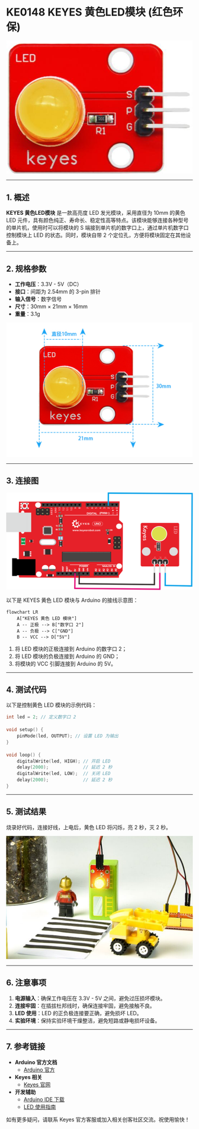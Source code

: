 # KE0148 KEYES 黄色LED模块 (红色环保)

![image-20250318081714919](media/image-20250318081714919.png)

---

## 1. 概述

**KEYES 黄色LED模块** 是一款高亮度 LED 发光模块，采用直径为 10mm 的黄色 LED 元件，具有颜色纯正、寿命长、稳定性高等特点。该模块能够连接各种型号的单片机，使用时可以将模块的 S 端接到单片机的数字口上，通过单片机数字口控制模块上 LED 的状态。同时，模块自带 2 个定位孔，方便将模块固定在其他设备上。

---

## 2. 规格参数
- **工作电压**：3.3V - 5V（DC）  
- **接口**：间距为 2.54mm 的 3-pin 排针  
- **输入信号**：数字信号  
- **尺寸**：30mm × 21mm × 16mm  
- **重量**：3.1g  

![image-20250319104806226](media/image-20250319104806226.png)

---

## 3. 连接图

![image-20250318081726857](media/image-20250318081726857.png)

以下是 KEYES 黄色 LED 模块与 Arduino 的接线示意图：

```mermaid
flowchart LR
    A["KEYES 黄色 LED 模块"] 
    A -- 正极 --> B["数字口 2"]
    A -- 负极 --> C["GND"]
    B -- VCC --> D["5V"]
```

1. 将 LED 模块的正极连接到 Arduino 的数字口 2；  
2. 将 LED 模块的负极连接到 Arduino 的 GND；  
3. 将模块的 VCC 引脚连接到 Arduino 的 5V。

---

## 4. 测试代码
以下是控制黄色 LED 模块的示例代码：

```cpp
int led = 2; // 定义数字口 2

void setup() {
    pinMode(led, OUTPUT); // 设置 LED 为输出
}

void loop() {
    digitalWrite(led, HIGH); // 开启 LED
    delay(2000);             // 延迟 2 秒
    digitalWrite(led, LOW);  // 关闭 LED
    delay(2000);             // 延迟 2 秒
}
```

---

## 5. 测试结果
烧录好代码，连接好线，上电后，黄色 LED 将闪烁，亮 2 秒，灭 2 秒。

![image-20250319104823075](media/image-20250319104823075.png)

---

## 6. 注意事项
1. **电源输入**：确保工作电压在 3.3V - 5V 之间，避免过压损坏模块。  
2. **连接牢固**：在插拔杜邦线时，确保连接牢固，避免接触不良。  
3. **LED 使用**：LED 的正负极连接要正确，避免损坏 LED。  
4. **实验环境**：保持实验环境干燥整洁，避免短路或静电损坏设备。

---

## 7. 参考链接
- **Arduino 官方文档**  
  - [Arduino 官方](https://www.arduino.cc/)  
- **Keyes 相关**  
  - [Keyes 官网](http://www.keyes-robot.com/)  
- **开发辅助**  
  - [Arduino IDE 下载](https://www.arduino.cc/en/software)  
  - [LED 使用指南](https://learn.adafruit.com/leds)  

如有更多疑问，请联系 Keyes 官方客服或加入相关创客社区交流。祝使用愉快！